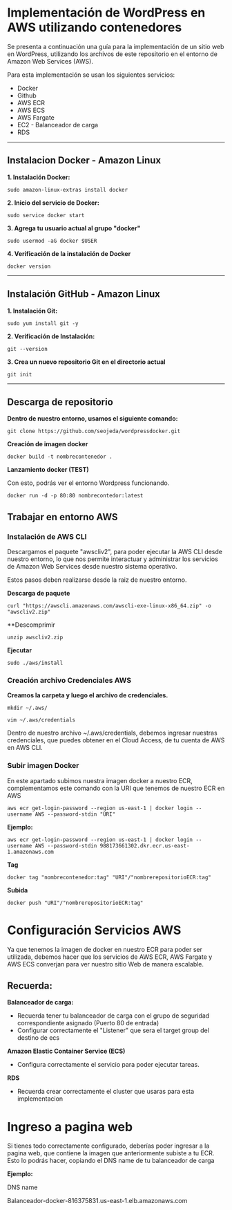 # Implementación de WordPress en AWS utilizando contenedores

Se presenta a continuación una guía para la implementación de un sitio web en WordPress, utilizando los archivos de este repositorio en el entorno de Amazon Web Services (AWS). 

Para esta implementación se usan los siguientes servicios:

* Docker
* Github
* AWS ECR
* AWS ECS
* AWS Fargate
* EC2 - Balanceador de carga
* RDS 
---


## Instalacion Docker - Amazon Linux

**1. Instalación Docker:**

```  
sudo amazon-linux-extras install docker
```

**2. Inicio del servicio de Docker:**

```  
sudo service docker start
```

**3. Agrega tu usuario actual al grupo "docker"**

```  
sudo usermod -aG docker $USER
```

**4. Verificación de la instalación de Docker**


```  
docker version
```


---

## Instalación GitHub - Amazon Linux

**1. Instalación Git:**

```  
sudo yum install git -y
```

**2. Verificación de Instalación:**

```  
git --version
```

**3. Crea un nuevo repositorio Git en el directorio actual**

```  
git init
```

---


## Descarga de repositorio

**Dentro de nuestro entorno, usamos el siguiente comando:**

```  
git clone https://github.com/seojeda/wordpressdocker.git
```

**Creación de imagen docker**

```  
docker build -t nombrecontenedor .
```

**Lanzamiento docker (TEST)**

Con esto, podrás ver el entorno Wordpress funcionando.

```  
docker run -d -p 80:80 nombrecontedor:latest
```


## Trabajar en entorno AWS

### Instalación de AWS CLI

Descargamos el paquete "awscliv2", para poder ejecutar la AWS CLI desde nuestro entorno, lo que nos permite interactuar y administrar los servicios de Amazon Web Services desde nuestro sistema operativo.

Estos pasos deben realizarse desde la raiz de nuestro entorno.

**Descarga de paquete**


```  
curl "https://awscli.amazonaws.com/awscli-exe-linux-x86_64.zip" -o "awscliv2.zip"
```

**Descomprimir

```  
unzip awscliv2.zip
```

**Ejecutar**

```  
sudo ./aws/install

```


### Creación archivo Credenciales AWS

**Creamos la carpeta y luego el archivo de credenciales.**

```  
mkdir ~/.aws/
```

```  
vim ~/.aws/credentials
```

Dentro de nuestro archivo ~/.aws/credentials, debemos ingresar nuestras credenciales, que puedes obtener en el Cloud Access, de tu cuenta de AWS en AWS CLI.

### Subir imagen Docker

En este apartado subimos nuestra imagen docker a nuestro ECR, complementamos este comando con la URI que tenemos de nuestro ECR en AWS

```
aws ecr get-login-password --region us-east-1 | docker login --username AWS --password-stdin "URI"
```

**Ejemplo:**


```
aws ecr get-login-password --region us-east-1 | docker login --username AWS --password-stdin 988173661302.dkr.ecr.us-east-1.amazonaws.com
```

**Tag**

```
docker tag "nombrecontenedor:tag" "URI"/"nombrerepositorioECR:tag"
```


**Subida**

```
docker push "URI"/"nombrerepositorioECR:tag"
```

# Configuración Servicios AWS


Ya que tenemos la imagen de docker en nuestro ECR para poder ser utilizada, debemos hacer que los servicios de AWS ECR, AWS Fargate y AWS ECS converjan para ver nuestro sitio Web de manera escalable.



## Recuerda:

**Balanceador de carga:**

* Recuerda tener tu balanceador de carga con el grupo de seguridad correspondiente asignado (Puerto 80 de entrada)
* Configurar correctamente el "Listener" que sera el target group del destino de ecs

**Amazon Elastic Container Service (ECS)**

* Configura correctamente el servicio para poder ejecutar tareas.

**RDS**

* Recuerda crear correctamente el cluster que usaras para esta implementacion


# Ingreso a pagina web

Si tienes todo correctamente configurado, deberías poder ingresar a la pagina web, que contiene la imagen que anteriormente subiste a tu ECR.
Esto lo podrás hacer, copiando el DNS name de tu balanceador de carga

**Ejemplo:**

DNS name

Balanceador-docker-816375831.us-east-1.elb.amazonaws.com
